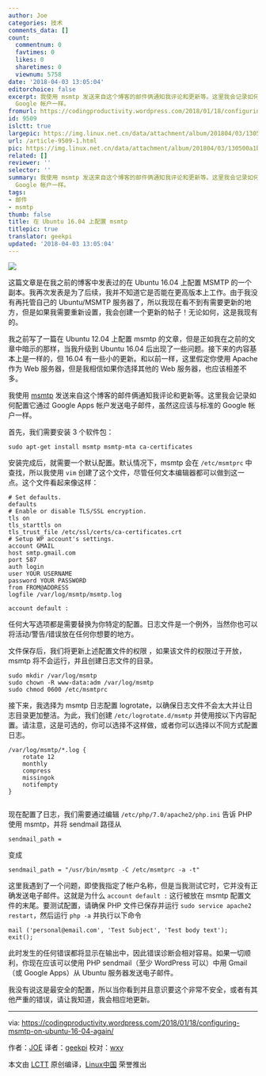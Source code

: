 ```yaml
---
author: Joe
categories: 技术
comments_data: []
count:
  commentnum: 0
  favtimes: 0
  likes: 0
  sharetimes: 0
  viewnum: 5758
date: '2018-04-03 13:05:04'
editorchoice: false
excerpt: 我使用 msmtp 发送来自这个博客的邮件俩通知我评论和更新等。这里我会记录如何配置它通过 Google Apps 帐户发送电子邮件，虽然这应该与标准的
  Google 帐户一样。
fromurl: https://codingproductivity.wordpress.com/2018/01/18/configuring-msmtp-on-ubuntu-16-04-again/
id: 9509
islctt: true
largepic: https://img.linux.net.cn/data/attachment/album/201804/03/130500a1bbw4a0xq9zusbt.jpg
url: /article-9509-1.html
pic: https://img.linux.net.cn/data/attachment/album/201804/03/130500a1bbw4a0xq9zusbt.jpg.thumb.jpg
related: []
reviewer: ''
selector: ''
summary: 我使用 msmtp 发送来自这个博客的邮件俩通知我评论和更新等。这里我会记录如何配置它通过 Google Apps 帐户发送电子邮件，虽然这应该与标准的
  Google 帐户一样。
tags:
- 邮件
- msmtp
thumb: false
title: 在 Ubuntu 16.04 上配置 msmtp
titlepic: true
translator: geekpi
updated: '2018-04-03 13:05:04'
---
```


![](/data/attachment/album/201804/03/130500a1bbw4a0xq9zusbt.jpg)


这篇文章是在我之前的博客中发表过的在 Ubuntu 16.04 上配置 MSMTP 的一个副本。我再次发表是为了后续，我并不知道它是否能在更高版本上工作。由于我没有再托管自己的 Ubuntu/MSMTP 服务器了，所以我现在看不到有需要更新的地方，但是如果我需要重新设置，我会创建一个更新的帖子！无论如何，这是我现有的。


我之前写了一篇在 Ubuntu 12.04 上配置 msmtp 的文章，但是正如我在之前的文章中暗示的那样，当我升级到 Ubuntu 16.04 后出现了一些问题。接下来的内容基本上是一样的，但 16.04 有一些小的更新。和以前一样，这里假定你使用 Apache 作为 Web 服务器，但是我相信如果你选择其他的 Web 服务器，也应该相差不多。


我使用 [msmtp](http://msmtp.sourceforge.net/) 发送来自这个博客的邮件俩通知我评论和更新等。这里我会记录如何配置它通过 Google Apps 帐户发送电子邮件，虽然这应该与标准的 Google 帐户一样。


首先，我们需要安装 3 个软件包：



```
sudo apt-get install msmtp msmtp-mta ca-certificates

```

安装完成后，就需要一个默认配置。默认情况下，msmtp 会在 `/etc/msmtprc` 中查找，所以我使用 `vim` 创建了这个文件，尽管任何文本编辑器都可以做到这一点。这个文件看起来像这样：



```
# Set defaults.
defaults
# Enable or disable TLS/SSL encryption.
tls on
tls_starttls on
tls_trust_file /etc/ssl/certs/ca-certificates.crt
# Setup WP account's settings.
account GMAIL
host smtp.gmail.com
port 587
auth login
user YOUR USERNAME
password YOUR PASSWORD
from FROM@ADDRESS
logfile /var/log/msmtp/msmtp.log

account default :

```

任何大写选项都是需要替换为你特定的配置。日志文件是一个例外，当然你也可以将活动/警告/错误放在任何你想要的地方。


文件保存后，我们将更新上述配置文件的权限 ，如果该文件的权限过于开放，msmtp 将不会运行，并且创建日志文件的目录。



```
sudo mkdir /var/log/msmtp
sudo chown -R www-data:adm /var/log/msmtp
sudo chmod 0600 /etc/msmtprc

```

接下来，我选择为 msmtp 日志配置 logrotate，以确保日志文件不会太大并让日志目录更加整洁。为此，我们创建 `/etc/logrotate.d/msmtp` 并使用按以下内容配置。请注意，这是可选的，你可以选择不这样做，或者你可以选择以不同方式配置日志。



```
/var/log/msmtp/*.log {
    rotate 12
    monthly
    compress
    missingok
    notifempty
}


```

现在配置了日志，我们需要通过编辑 `/etc/php/7.0/apache2/php.ini` 告诉 PHP 使用 msmtp，并将 sendmail 路径从



```
sendmail_path =

```

变成



```
sendmail_path = "/usr/bin/msmtp -C /etc/msmtprc -a -t"

```

这里我遇到了一个问题，即使我指定了帐户名称，但是当我测试它时，它并没有正确发送电子邮件。这就是为什么 `account default :` 这行被放在 msmtp 配置文件的末尾。要测试配置，请确保 PHP 文件已保存并运行 `sudo service apache2 restart`，然后运行 `php -a` 并执行以下命令



```
mail ('personal@email.com', 'Test Subject', 'Test body text');
exit();

```

此时发生的任何错误都将显示在输出中，因此错误诊断会相对容易。如果一切顺利，你现在应该可以使用 PHP sendmail（至少 WordPress 可以）中用 Gmail（或 Google Apps）从 Ubuntu 服务器发送电子邮件。


我没有说这是最安全的配置，所以当你看到并且意识要这个非常不安全，或者有其他严重的错误，请让我知道，我会相应地更新。




---


via: <https://codingproductivity.wordpress.com/2018/01/18/configuring-msmtp-on-ubuntu-16-04-again/>


作者：[JOE](https://codingproductivity.wordpress.com/author/joeb454/) 译者：[geekpi](https://github.com/geekpi) 校对：[wxy](https://github.com/wxy)


本文由 [LCTT](https://github.com/LCTT/TranslateProject) 原创编译，[Linux中国](https://linux.cn/) 荣誉推出